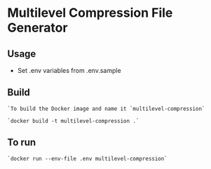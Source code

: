 # Multilevel Compression File Generator

## Usage
* Set .env variables from .env.sample

## Build

    `To build the Docker image and name it `multilevel-compression` 

    `docker build -t multilevel-compression .`


## To run

    `docker run --env-file .env multilevel-compression`

